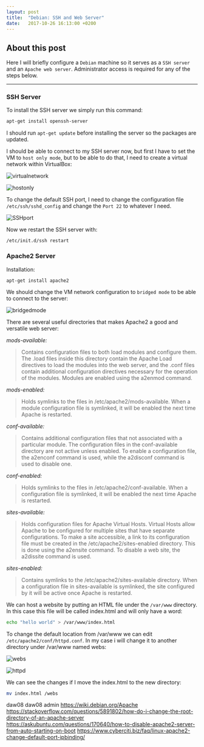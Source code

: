 ```yaml
---
layout: post
title:  "Debian: SSH and Web Server"
date:   2017-10-26 16:13:00 +0200
---
```


## [](#header-2) About this post
Here I will briefly configure a `Debian` machine so it serves as a `SSH server` and an `Apache web server`. Administrator access is required for any of the steps below.

* * *

### [](#header-3) SSH Server
To install the SSH server we simply run this command:

```bash
apt-get install openssh-server
```

I should run `apt-get update` before installing the server so the packages are updated.

I should be able to connect to my SSH server now, but first I have to set the VM to `host only mode`, but to be able to do that, I need to create a virtual network within VirtualBox:

![virtualnetwork](https://i.imgur.com/kmtet2Z.png)

![hostonly](https://i.imgur.com/c8GZIxa.png)

To change the default SSH port, I need to change the configuration file `/etc/ssh/sshd_config` and change the `Port 22` to whatever I need.

![SSHport](https://i.imgur.com/TRbrFHo.png)

Now we restart the SSH server with:

```Shell
/etc/init.d/ssh restart
```

### [](#header-3) Apache2 Server
Installation:

```Shell
apt-get install apache2
```

We should change the VM network configuration to `bridged mode` to be able to connect to the server:

![bridgedmode]()

There are several useful directories that makes Apache2 a good and versatile web server:

*mods-available:*
> Contains configuration files to both load modules and configure them. The .load files inside this directory contain the Apache Load directives to load the modules into the web server, and the .conf files contain additional configuration directives necessary for the operation of the modules. Modules are enabled using the a2enmod command.

*mods-enabled:*
> Holds symlinks to the files in /etc/apache2/mods-available. When a module configuration file is symlinked, it will be enabled the next time Apache is restarted.

*conf-available:*
> Contains additional configuration files that not associated with a particular module. The configuration files in the conf-available directory are not active unless enabled. To enable a configuration file, the a2enconf command is used, while the a2disconf command is used to disable one.

*conf-enabled:*
> Holds symlinks to the files in /etc/apache2/conf-available. When a configuration file is symlinked, it will be enabled the next time Apache is restarted.

*sites-available:*
> Holds configuration files for Apache Virtual Hosts. Virtual Hosts allow Apache to be configured for multiple sites that have separate configurations. To make a site accessible, a link to its configuration file must be created in the /etc/apache2/sites-enabled directory. This is done using the a2ensite command. To disable a web site, the a2dissite command is used.

*sites-enabled:*
> Contains symlinks to the /etc/apache2/sites-available directory. When a configuration file in sites-available is symlinked, the site configured by it will be active once Apache is restarted.

We can host a website by putting an HTML file under the `/var/www` directory. In this case this file will be called index.html and will only have a word:

```bash
echo "hello world" > /var/www/index.html
```

To change the default location from /var/www we can edit `/etc/apache2/conf/httpd.conf`. In my case i will change it to another directory under /var/www named webs:

![webs]()

![httpd]()

We can see the changes if I move the index.html to the new directory:
```bash
mv index.html /webs
```



daw08
daw08
admin
https://wiki.debian.org/Apache
https://stackoverflow.com/questions/5891802/how-do-i-change-the-root-directory-of-an-apache-server
https://askubuntu.com/questions/170640/how-to-disable-apache2-server-from-auto-starting-on-boot
https://www.cyberciti.biz/faq/linux-apache2-change-default-port-ipbinding/
